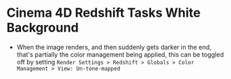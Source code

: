 # Cinema 4D Redshift Tasks White Background

- When the image renders, and then suddenly gets darker in the end, that's partially the color management being applied, this can be toggled off by setting `Render Settings > Redshift > Globals > Color Management > View: Un-tone-mapped`
